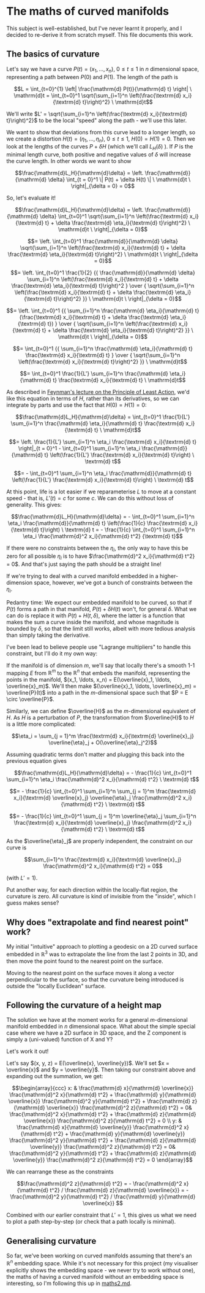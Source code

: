 # The maths of curved manifolds

This subject is well-established, but I've never learnt it properly,
and I decided to re-derive it from scratch myself. This file documents
this work.

## The basics of curvature

Let's say we have a curve $P(t) = (x_1, \ldots, x_n)$, $0 \le t \le 1$
in $n$ dimensional space, representing a path between $P(0)$ and
$P(1)$. The length of the path is

<!-- I'm using blocks as sometimes GH mis-identifies $$-delimited
maths blocks. -->

```math
L = \int_{t=0}^{1} \left| \frac{\mathrm{d} P(t)}{\mathrm{d} t}
\right| \ \mathrm{d}t = \int_{t=0}^1 \sqrt{\sum_{i=1}^n
\left(\frac{\textrm{d} x_i}{\textrm{d} t}\right)^2} \ \mathrm{d}t
```

We'll write $L' = \sqrt{\sum_{i=1}^n \left(\frac{\textrm{d}
x_i}{\textrm{d} t}\right)^2}$ to be the local "speed" along the path -
we'll use this later.

We want to show that deviations from this curve lead to a longer
length, so we create a distortion $H(t) = (\eta_1, \ldots, \eta_n)$,
$0 \le t \le 1$, $H(0) = H(1) = 0$. Then we look at the lengths of the
curves $P + \delta H$ (which we'll call $L_H(\delta)$ ). If $P$ is the
minimal length curve, both positive and negative values of $\delta$
will increase the curve length. In other words we want to show

<!-- I'd prefer eqnarray, but GH MD doesn't support it. -->

```math
\frac{\mathrm{d}L_H}{\mathrm{d}\delta} =
\left. \frac{\mathrm{d}}{\mathrm{d} \delta} \int_{t = 0}^1 \| P(t) + \delta
H(t) \| \ \mathrm{d}t \ \right|_{\delta = 0} = 0
```

So, let's evaluate it!

```math
\frac{\mathrm{d}L_H}{\mathrm{d}\delta} =
\left. \frac{\mathrm{d}}{\mathrm{d} \delta} \int_{t=0}^1
\sqrt{\sum_{i=1}^n \left(\frac{\textrm{d} x_i}{\textrm{d} t} + \delta
\frac{\textrm{d} \eta_i}{\textrm{d} t}\right)^2} \ \mathrm{d}t
\ \right|_{\delta = 0}
```

```math
= \left. \int_{t=0}^1 \frac{\mathrm{d}}{\mathrm{d} \delta}
\sqrt{\sum_{i=1}^n \left(\frac{\textrm{d} x_i}{\textrm{d} t} + \delta
\frac{\textrm{d} \eta_i}{\textrm{d} t}\right)^2} \ \mathrm{d}t
\ \right|_{\delta = 0}
```

```math
= \left. \int_{t=0}^1 \frac{1}{2} {{ \frac{\mathrm{d}}{\mathrm{d}
\delta} \sum_{i=1}^n \left(\frac{\textrm{d} x_i}{\textrm{d} t} +
\delta \frac{\textrm{d} \eta_i}{\textrm{d} t}\right)^2 } \over {
\sqrt{\sum_{i=1}^n \left(\frac{\textrm{d} x_i}{\textrm{d} t} + \delta
\frac{\textrm{d} \eta_i}{\textrm{d} t}\right)^2} }} \ \mathrm{d}t
\ \right|_{\delta = 0}
```

```math
= \left. \int_{t=0}^1 {{ \sum_{i=1}^n \frac{\mathrm{d}
\eta_i}{\mathrm{d} t} (\frac{\textrm{d} x_i}{\textrm{d} t} + \delta
\frac{\textrm{d} \eta_i}{\textrm{d} t}) } \over { \sqrt{\sum_{i=1}^n
\left(\frac{\textrm{d} x_i}{\textrm{d} t} + \delta \frac{\textrm{d}
\eta_i}{\textrm{d} t}\right)^2} }} \ \mathrm{d}t \ \right|_{\delta =
0}
```

```math
= \int_{t=0}^1 {{ \sum_{i=1}^n \frac{\mathrm{d} \eta_i}{\mathrm{d}
t} \frac{\textrm{d} x_i}{\textrm{d} t} } \over { \sqrt{\sum_{i=1}^n
\left(\frac{\textrm{d} x_i}{\textrm{d} t}\right)^2} }} \ \mathrm{d}t
```

```math
= \int_{t=0}^1 \frac{1}{L'} \sum_{i=1}^n \frac{\mathrm{d}
\eta_i}{\mathrm{d} t} \frac{\textrm{d} x_i}{\textrm{d} t} \ \mathrm{d}t
```

As described in [Feynman's lecture on the Principle of Least
Action](https://www.feynmanlectures.caltech.edu/II_19.html), we'd like
this equation in terms of $H$, rather than its derivatives, so we can
integrate by parts and use the fact that $H(0) = H(1) = 0$:

```math
\frac{\mathrm{d}L_H}{\mathrm{d}\delta} = \int_{t=0}^1 \frac{1}{L'}
\sum_{i=1}^n \frac{\mathrm{d} \eta_i}{\mathrm{d} t} \frac{\textrm{d}
x_i}{\textrm{d} t} \ \mathrm{d}t
```

```math
= \left. \frac{1}{L'} \sum_{i=1}^n \eta_i \frac{\textrm{d} x_i}{\textrm{d}
t} \right|_{t = 0}^1 - \int_{t=0}^1 \sum_{i=1}^n \eta_i
\frac{\mathrm{d}}{\mathrm{d} t} \left(\frac{1}{L'} \frac{\textrm{d}
x_i}{\textrm{d} t}\right) \ \textrm{d} t
```

```math
= - \int_{t=0}^1 \sum_{i=1}^n \eta_i \frac{\mathrm{d}}{\mathrm{d} t}
\left(\frac{1}{L'} \frac{\textrm{d} x_i}{\textrm{d} t}\right)
\ \textrm{d} t
```

At this point, life is a lot easier if we reparameterise $L$ to move
at a constant speed - that is, $L'(t) = c$ for some $c$. We can do
this without loss of generality. This gives:

```math
\frac{\mathrm{d}L_H}{\mathrm{d}\delta} = - \int_{t=0}^1 \sum_{i=1}^n
\eta_i \frac{\mathrm{d}}{\mathrm{d} t} \left(\frac{1}{c}
\frac{\textrm{d} x_i}{\textrm{d} t}\right) \ \textrm{d} t = -
\frac{1}{c} \int_{t=0}^1 \sum_{i=1}^n \eta_i \frac{\mathrm{d}^2
x_i}{\mathrm{d} t^2} {\textrm{d} t}
```

If there were no constraints between the $\eta_i$, the only way
to have this be zero for all possible $\eta_i$ is to have
$\frac{\mathrm{d}^2 x_i}{\mathrm{d} t^2} = 0$. And that's just
saying the path should be a straight line!

If we're trying to deal with a curved manifold embedded in a
higher-dimension space, however, we've got a bunch of constraints
between the $\eta_i$.

Pedantry time: We expect our embedded manifold to be curved, so that
if $P(t)$ forms a path in that manifold, $P(t) + \delta H(t)$ won't,
for general $\delta$. What we can do is replace it with $P(t) + H(t,
\delta)$, where the latter is a function that makes the sum a curve
inside the manifold, and whose magnitude is bounded by $\delta$, so
that the limit still works, albeit with more tedious analysis than
simply taking the derivative.

I've been lead to believe people use "Lagrange multipliers" to handle
this constraint, but I'll do it my own way:

If the manifold is of dimension $m$, we'll say that locally there's a
smooth 1-1 mapping $E$ from $\mathbb{R}^m$ to the $\mathbb{R}^n$ that
embeds the manifold, representing the points in the manifold, $(x_1,
\ldots, x_n) = E(\overline{x}_1, \ldots, \overline{x}_m)$. We'll then
make $(\overline{x}_1, \ldots, \overline{x}_m) = \overline{P}(t)$ into
a path in the $`m`$-dimensional space such that $P = E \circ
\overline{P}$.

Similarly, we can define $\overline{H}$ as the $`m`$-dimensional
equivalent of $H$. As $H$ is a perturbation of $P$, the transformation
from $\overline{H}$ to $H$ is a little more complicated:

```math
\eta_i = \sum_{j = 1}^m \frac{\textrm{d} x_i}{\textrm{d}
\overline{x}_j} \overline{\eta}_j + O(\overline{\eta}_j^2)
```

Assuming quadratic terms don't matter and plugging this back into the
previous equation gives

```math
\frac{\mathrm{d}L_H}{\mathrm{d}\delta} = - \frac{1}{c}
\int_{t=0}^1 \sum_{i=1}^n \eta_i \frac{\mathrm{d}^2 x_i}{\mathrm{d}
t^2} \ \textrm{d} t
```

```math
= - \frac{1}{c} \int_{t=0}^1 \sum_{i=1}^n \sum_{j = 1}^m
\frac{\textrm{d} x_i}{\textrm{d} \overline{x}_j} \overline{\eta}_j
\frac{\mathrm{d}^2 x_i}{\mathrm{d} t^2} \ \textrm{d} t
```

```math
= - \frac{1}{c} \int_{t=0}^1 \sum_{j = 1}^m \overline{\eta}_j
\sum_{i=1}^n \frac{\textrm{d} x_i}{\textrm{d} \overline{x}_j}
\frac{\mathrm{d}^2 x_i}{\mathrm{d} t^2} \ \textrm{d} t
```

As the $\overline{\eta}_j$ are properly independent, the
constraint on our curve is

```math
\sum_{i=1}^n \frac{\textrm{d} x_i}{\textrm{d} \overline{x}_j}
\frac{\mathrm{d}^2 x_i}{\mathrm{d} t^2} = 0
```

(with $L' = 1$).

Put another way, for each direction within the locally-flat region,
the curvature is zero. All curvature is kind of invisible from the
"inside", which I guess makes sense?

## Why does "extrapolate and find nearest point" work?

My initial "intuitive" approach to plotting a geodesic on a 2D curved
surface embedded in $\mathbb{R}^3$ was to extrapolate the line from
the last 2 points in 3D, and then move the point found to the nearest
point on the surface.

Moving to the nearest point on the surface moves it along a vector
perpendicular to the surface, so that the curvature being introduced
is outside the "locally Euclidean" surface.

## Following the curvature of a height map

The solution we have at the moment works for a general
$`m`$-dimensional manifold embedded in $n$ dimensional space. What
about the simple special case where we have a 2D surface in 3D space,
and the Z component is simply a (uni-valued) function of X and Y?

Let's work it out!

Let's say $(x, y, z) = E(\overline{x}, \overline{y})$. We'll set $x =
\overline{x}$ and $y = \overline{y}$. Then taking our constraint above
and expanding out the summation, we get:

```math
\begin{array}{ccc}
x: & \frac{\mathrm{d} x}{\mathrm{d} \overline{x}} \frac{\mathrm{d}^2 x}{\mathrm{d} t^2} + \frac{\mathrm{d} y}{\mathrm{d} \overline{x}} \frac{\mathrm{d}^2 y}{\mathrm{d} t^2} + \frac{\mathrm{d} z}{\mathrm{d} \overline{x}} \frac{\mathrm{d}^2 z}{\mathrm{d} t^2} = 0& \frac{\mathrm{d}^2 x}{\mathrm{d} t^2} +  \frac{\mathrm{d} z}{\mathrm{d} \overline{x}} \frac{\mathrm{d}^2 z}{\mathrm{d} t^2} = 0 \\
y: & \frac{\mathrm{d} x}{\mathrm{d} \overline{y}} \frac{\mathrm{d}^2 x}{\mathrm{d} t^2} + \frac{\mathrm{d} y}{\mathrm{d} \overline{y}} \frac{\mathrm{d}^2 y}{\mathrm{d} t^2} + \frac{\mathrm{d} z}{\mathrm{d} \overline{y}} \frac{\mathrm{d}^2 z}{\mathrm{d} t^2} = 0& \frac{\mathrm{d}^2 y}{\mathrm{d} t^2} +  \frac{\mathrm{d} z}{\mathrm{d} \overline{y}} \frac{\mathrm{d}^2 z}{\mathrm{d} t^2} = 0
\end{array}
```

We can rearrange these as the constraints

```math
\frac{\mathrm{d}^2 z}{\mathrm{d} t^2} =
- \frac{\mathrm{d}^2 x}{\mathrm{d} t^2} / \frac{\mathrm{d} z}{\mathrm{d} \overline{x}} =
- \frac{\mathrm{d}^2 y}{\mathrm{d} t^2} / \frac{\mathrm{d} y}{\mathrm{d} \overline{x}} 
```

Combined with our earlier constraint that $L' = 1$, this gives us what
we need to plot a path step-by-step (or check that a path locally is
minimal).

## Generalising curvature

So far, we've been working on curved manifolds assuming that there's
an $\mathbb{R}^n$ embedding space. While it's not necessary for this
project (my visualiser explicitly shows the embedding space - we never
try to work without one), the maths of having a curved manifold
without an embedding space is interesting, so I'm following this up in
[maths2.md](./maths2.md).
